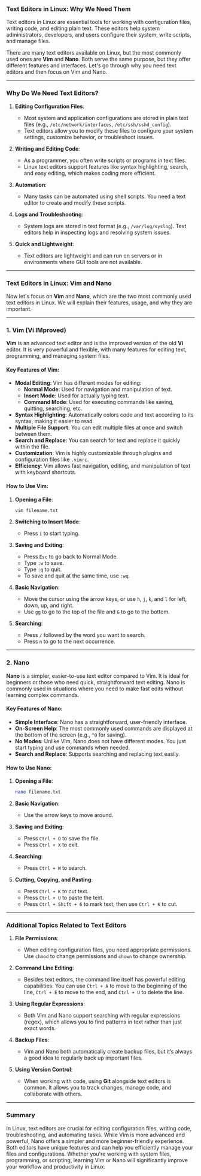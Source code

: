 

### Text Editors in Linux: Why We Need Them

Text editors in Linux are essential tools for working with configuration files, writing code, and editing plain text. These editors help system administrators, developers, and users configure their system, write scripts, and manage files.

There are many text editors available on Linux, but the most commonly used ones are **Vim** and **Nano**. Both serve the same purpose, but they offer different features and interfaces. Let's go through why you need text editors and then focus on Vim and Nano.

---

### Why Do We Need Text Editors?

1. **Editing Configuration Files**:
   - Most system and application configurations are stored in plain text files (e.g., `/etc/network/interfaces`, `/etc/ssh/sshd_config`).
   - Text editors allow you to modify these files to configure your system settings, customize behavior, or troubleshoot issues.

2. **Writing and Editing Code**:
   - As a programmer, you often write scripts or programs in text files. 
   - Linux text editors support features like syntax highlighting, search, and easy editing, which makes coding more efficient.

3. **Automation**:
   - Many tasks can be automated using shell scripts. You need a text editor to create and modify these scripts.

4. **Logs and Troubleshooting**:
   - System logs are stored in text format (e.g., `/var/log/syslog`). Text editors help in inspecting logs and resolving system issues.

5. **Quick and Lightweight**:
   - Text editors are lightweight and can run on servers or in environments where GUI tools are not available.

---

### Text Editors in Linux: Vim and Nano

Now let's focus on **Vim** and **Nano**, which are the two most commonly used text editors in Linux. We will explain their features, usage, and why they are important.

---

### 1. **Vim (Vi IMproved)**

**Vim** is an advanced text editor and is the improved version of the old **Vi** editor. It is very powerful and flexible, with many features for editing text, programming, and managing system files.

#### Key Features of Vim:
- **Modal Editing**: Vim has different modes for editing: 
  - **Normal Mode**: Used for navigation and manipulation of text.
  - **Insert Mode**: Used for actually typing text.
  - **Command Mode**: Used for executing commands like saving, quitting, searching, etc.
- **Syntax Highlighting**: Automatically colors code and text according to its syntax, making it easier to read.
- **Multiple File Support**: You can edit multiple files at once and switch between them.
- **Search and Replace**: You can search for text and replace it quickly within the file.
- **Customization**: Vim is highly customizable through plugins and configuration files like `.vimrc`.
- **Efficiency**: Vim allows fast navigation, editing, and manipulation of text with keyboard shortcuts.

#### How to Use Vim:

1. **Opening a File**:
   ```bash
   vim filename.txt
   ```
   
2. **Switching to Insert Mode**:
   - Press `i` to start typing.
   
3. **Saving and Exiting**:
   - Press `Esc` to go back to Normal Mode.
   - Type `:w` to save.
   - Type `:q` to quit.
   - To save and quit at the same time, use `:wq`.

4. **Basic Navigation**:
   - Move the cursor using the arrow keys, or use `h`, `j`, `k`, and `l` for left, down, up, and right.
   - Use `gg` to go to the top of the file and `G` to go to the bottom.

5. **Searching**:
   - Press `/` followed by the word you want to search.
   - Press `n` to go to the next occurrence.

---

### 2. **Nano**

**Nano** is a simpler, easier-to-use text editor compared to Vim. It is ideal for beginners or those who need quick, straightforward text editing. Nano is commonly used in situations where you need to make fast edits without learning complex commands.

#### Key Features of Nano:
- **Simple Interface**: Nano has a straightforward, user-friendly interface.
- **On-Screen Help**: The most commonly used commands are displayed at the bottom of the screen (e.g., `^O` for saving).
- **No Modes**: Unlike Vim, Nano does not have different modes. You just start typing and use commands when needed.
- **Search and Replace**: Supports searching and replacing text easily.

#### How to Use Nano:

1. **Opening a File**:
   ```bash
   nano filename.txt
   ```

2. **Basic Navigation**:
   - Use the arrow keys to move around.
   
3. **Saving and Exiting**:
   - Press `Ctrl + O` to save the file.
   - Press `Ctrl + X` to exit.

4. **Searching**:
   - Press `Ctrl + W` to search.
   
5. **Cutting, Copying, and Pasting**:
   - Press `Ctrl + K` to cut text.
   - Press `Ctrl + U` to paste the text.
   - Press `Ctrl + Shift + 6` to mark text, then use `Ctrl + K` to cut.

---

### Additional Topics Related to Text Editors

1. **File Permissions**:
   - When editing configuration files, you need appropriate permissions. Use `chmod` to change permissions and `chown` to change ownership.

2. **Command Line Editing**:
   - Besides text editors, the command line itself has powerful editing capabilities. You can use `Ctrl + A` to move to the beginning of the line, `Ctrl + E` to move to the end, and `Ctrl + U` to delete the line.

3. **Using Regular Expressions**:
   - Both Vim and Nano support searching with regular expressions (regex), which allows you to find patterns in text rather than just exact words.

4. **Backup Files**:
   - Vim and Nano both automatically create backup files, but it’s always a good idea to regularly back up important files.

5. **Using Version Control**:
   - When working with code, using **Git** alongside text editors is common. It allows you to track changes, manage code, and collaborate with others.

---

### Summary

In Linux, text editors are crucial for editing configuration files, writing code, troubleshooting, and automating tasks. While Vim is more advanced and powerful, Nano offers a simpler and more beginner-friendly experience. Both editors have unique features and can help you efficiently manage your files and configurations. Whether you're working with system files, programming, or scripting, learning Vim or Nano will significantly improve your workflow and productivity in Linux.